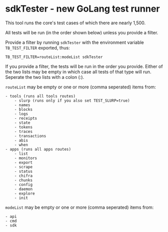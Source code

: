 # sdkTester - new GoLang test runner

This tool runs the core's test cases of which there are nearly 1,500.

All tests will be run (in the order shown below) unless you provide a filter.

Provide a filter by running `sdkTester` with the environment variable `TB_TEST_FILTER` exported, thus:

```[bash]
TB_TEST_FILTER=routeList:modeList sdkTester
```

If you provide a filter, the tests will be run in the order you provide. Either of the two lists may be empty in which case all tests of that type will run. Seperate the two lists with a colon (:).

`routeList` may be empty or one or more (comma seperated) items from:

```[bash]
- tools (runs all tools routes)
    - slurp (runs only if you also set TEST_SLURP=true)
    - names
    - blocks
    - logs
    - receipts
    - state
    - tokens
    - traces
    - transactions
    - abis
    - when
- apps (runs all apps routes)
    - list
    - monitors
    - export
    - scrape
    - status
    - chifra
    - chunks
    - config
    - daemon
    - explore
    - init
```

`modeList` may be empty or one or more (comma seperated) items from:

```[bash]
- api
- cmd
- sdk
```
